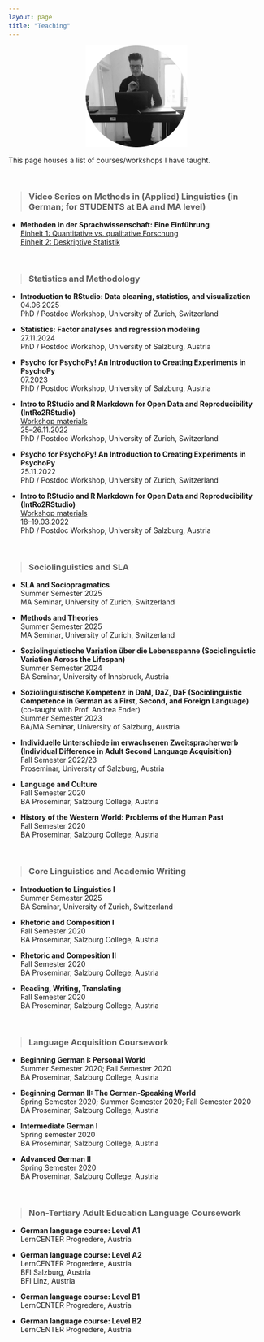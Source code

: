 ```yaml
---
layout: page
title: "Teaching"
---
```


<p align="center">
  <img width="200" height="200" src="/images/TeachingPhoto.png">
</p>

This page houses a list of courses/workshops I have taught. 

<br> 

> ### Video Series on Methods in (Applied) Linguistics (in German; for STUDENTS at BA and MA level)

* **Methoden in der Sprachwissenschaft: Eine Einführung** <br> [Einheit 1: Quantitative vs. qualitative Forschung](https://pro.panopto.com/Panopto/Pages/Viewer.aspx?tid=897bbd85-ee1c-493c-98cb-afef00f942c1) <br> [Einheit 2: Deskriptive Statistik](https://pro.panopto.com/Panopto/Pages/Viewer.aspx?tid=0dc27fe0-5596-4db5-a651-afef00f95f5b) 


<br>

> ### Statistics and Methodology

* **Introduction to RStudio: Data cleaning, statistics, and visualization** <br> 04.06.2025 <br> PhD / Postdoc Workshop, University of Zurich, Switzerland

* **Statistics: Factor analyses and regression modeling** <br> 27.11.2024 <br> PhD / Postdoc Workshop, University of Salzburg, Austria

* **Psycho for PsychoPy! An Introduction to Creating Experiments in PsychoPy** <br> 07.2023 <br> PhD / Postdoc Workshop, University of Salzburg, Austria

* **Intro to RStudio and R Markdown for Open Data and Reproducibility (IntRo2RStudio)** <br> [Workshop materials](https://masonwirtz.github.io/intRo2RStudio/) <br> 25–26.11.2022 <br> PhD / Postdoc Workshop, University of Zurich, Switzerland

* **Psycho for PsychoPy! An Introduction to Creating Experiments in PsychoPy** <br> 25.11.2022 <br> PhD / Postdoc Workshop, University of Zurich, Switzerland

* **Intro to RStudio and R Markdown for Open Data and Reproducibility (IntRo2RStudio)** <br> [Workshop materials](https://masonwirtz.github.io/intRo2RStudio/) <br> 18–19.03.2022 <br> PhD / Postdoc Workshop, University of Salzburg, Austria


<br>

> ### Sociolinguistics and SLA

* **SLA and Sociopragmatics** <br> Summer Semester 2025 <br> MA Seminar, University of Zurich, Switzerland

* **Methods and Theories** <br> Summer Semester 2025 <br> MA Seminar, University of Zurich, Switzerland

* **Soziolinguistische Variation über die Lebensspanne (Sociolinguistic Variation Across the Lifespan)** <br> Summer Semester 2024 <br> BA Seminar, University of Innsbruck, Austria

* **Soziolinguistische Kompetenz in DaM, DaZ, DaF (Sociolinguistic Competence in German as a First, Second, and Foreign Language)** (co-taught with Prof. Andrea Ender) <br> Summer Semester 2023 <br> BA/MA Seminar, University of Salzburg, Austria

* **Individuelle Unterschiede im erwachsenen Zweitspracherwerb (Individual Difference in Adult Second Language Acquisition)** <br> Fall Semester 2022/23 <br> Proseminar, University of Salzburg, Austria

* **Language and Culture** <br> Fall Semester 2020 <br> BA Proseminar, Salzburg College, Austria

* **History of the Western World: Problems of the Human Past** <br> Fall Semester 2020 <br> BA Proseminar, Salzburg College, Austria


<br>

> ### Core Linguistics and Academic Writing

* **Introduction to Linguistics I** <br> Summer Semester 2025 <br> BA Seminar, University of Zurich, Switzerland

* **Rhetoric and Composition I** <br> Fall Semester 2020 <br> BA Proseminar, Salzburg College, Austria

* **Rhetoric and Composition II** <br> Fall Semester 2020 <br> BA Proseminar, Salzburg College, Austria

* **Reading, Writing, Translating** <br> Fall Semester 2020 <br> BA Proseminar, Salzburg College, Austria


<br>

> ### Language Acquisition Coursework

* **Beginning German I: Personal World** <br> Summer Semester 2020; Fall Semester 2020 <br> BA Proseminar, Salzburg College, Austria

* **Beginning German II: The German-Speaking World** <br> Spring Semester 2020; Summer Semester 2020; Fall Semester 2020 <br> BA Proseminar, Salzburg College, Austria

* **Intermediate German I** <br> Spring semester 2020 <br> BA Proseminar, Salzburg College, Austria

* **Advanced German II** <br> Spring Semester 2020 <br> BA Proseminar, Salzburg College, Austria


<br>

> ### Non-Tertiary Adult Education Language Coursework

* **German language course: Level A1** <br> LernCENTER Progredere, Austria

* **German language course: Level A2** <br> LernCENTER Progredere, Austria <br> BFI Salzburg, Austria <br> BFI Linz, Austria

* **German language course: Level B1** <br> LernCENTER Progredere, Austria

* **German language course: Level B2** <br> LernCENTER Progredere, Austria


